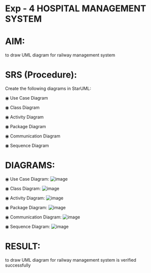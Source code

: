 # Exp - 4 HOSPITAL MANAGEMENT SYSTEM

# AIM:
to draw UML diagram for railway management system

# SRS (Procedure):
Create the following diagrams in StarUML:

◉ Use Case Diagram

◉ Class Diagram

◉ Activity Diagram

◉ Package Diagram

◉ Communication Diagram

◉ Sequence Diagram

# DIAGRAMS:


◉ Use Case Diagram:
![image](https://github.com/user-attachments/assets/824d66b6-c95c-4734-84a8-9ca852f96367)

◉ Class Diagram:
![image](https://github.com/user-attachments/assets/836a69d6-f03f-4c30-a024-93d4d9e6baf7)

◉ Activity Diagram:
![image](https://github.com/user-attachments/assets/95c350b4-54e3-4626-88d4-25e3a19cfceb)

◉ Package Diagram:
![image](https://github.com/user-attachments/assets/ec56f59c-5383-4c6f-861d-b6a3630f3e44)

◉ Communication Diagram:
![image](https://github.com/user-attachments/assets/a7e6fb22-e8b4-47fd-9ece-386c7b1f6e20)

◉ Sequence Diagram:
![image](https://github.com/user-attachments/assets/bdfd1161-5797-4b73-a1bb-fbe8b52da93a)

# RESULT:
to draw UML diagram for railway management system is verified successfully

